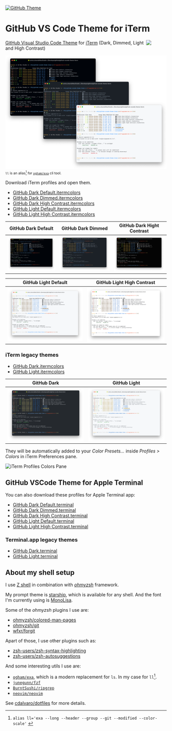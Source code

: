 [![GitHub Theme][vscode-github-theme-version]][github-vscode-theme-release]

# GitHub VS Code Theme for iTerm

<img src="https://github.gallerycdn.vsassets.io/extensions/github/github-vscode-theme/6.3.4/1680003819182/Microsoft.VisualStudio.Services.Icons.Default" width="64px" align="right" style="top: 1px; visibility: visible;" />

[GitHub Visual Studio Code Theme][vscode-github-theme-marketplace] for [iTerm](https://iterm2.com) (Dark, Dimmed, Light and High Contrast)

<p style="font-size:8pt">
  <img src="images/GitHubThemeiTerm.png">
  <code>ll</code> is an alias<span id="a1"><a href="#f1"><sup>1</sup></a></span> for <a href="https://github.com/ogham/exa"><code>ogham/exa</code></a> cli tool.
</p>

Download iTerm profiles and open them.

- [GitHub Dark Default.itermcolors](https://raw.githubusercontent.com/cdalvaro/github-theme-iterm/HEAD/GitHub%20Dark%20Default.itermcolors)
- [GitHub Dark Dimmed.itermcolors](https://raw.githubusercontent.com/cdalvaro/github-theme-iterm/HEAD/GitHub%20Dark%20Dimmed.itermcolors)
- [GitHub Dark High Contrast.itermcolors](https://raw.githubusercontent.com/cdalvaro/github-theme-iterm/HEAD/GitHub%20Dark%20High%20Contrast.itermcolors)
- [GitHub Light Default.itermcolors](https://raw.githubusercontent.com/cdalvaro/github-theme-iterm/HEAD/GitHub%20Light%20Default.itermcolors)
- [GitHub Light High Contrast.itermcolors](https://raw.githubusercontent.com/cdalvaro/github-theme-iterm/HEAD/GitHub%20Light%20High%20Contrast.itermcolors)

|GitHub Dark Default|GitHub Dark Dimmed|GitHub Dark Hight Contrast|
|:---:|:---:|:---:|
|![GitHub Dark Default](images/GitHub_Dark_Default-iTerm.png)|![GitHub Dark Dimmed](images/GitHub_Dark_Dimmed-iTerm.png)|![GitHub Dark Hight Contrast](images/GitHub_Dark_High_Contrast-iTerm.png)|

|GitHub Light Default|GitHub Light High Contrast|
|:---:|:---:|
|![GitHub Light Default](images/GitHub_Light_Default-iTerm.png)|![GitHub Light High Contrast](images/GitHub_Light_High_Contrast-iTerm.png)|

### iTerm legacy themes

- [GitHub Dark.itermcolors](https://raw.githubusercontent.com/cdalvaro/github-theme-iterm/HEAD/legacy/GitHub%20Dark.itermcolors)
- [GitHub Light.itermcolors](https://raw.githubusercontent.com/cdalvaro/github-theme-iterm/HEAD/legacy/GitHub%20Light.itermcolors)

|GitHub Dark|GitHub Light|
|:---:|:---:|
|![GitHub Dark](images/GitHub_Dark-iTerm.png)|![GitHub Light](images/GitHub_Light-iTerm.png)|

They will be automatically added to your _Color Presets..._ inside _Profiles > Colors_ in iTerm Preferences pane.

![iTerm Profiles Colors Pane](images/iTermProfilesColorsPane.png)

## GitHub VSCode Theme for Apple Terminal

You can also download these profiles for Apple Terminal app:

- [GitHub Dark Default.terminal](https://raw.githubusercontent.com/cdalvaro/github-theme-iterm/HEAD/terminal/GitHub%20Dark%20Default.terminal)
- [GitHub Dark Dimmed.terminal](https://raw.githubusercontent.com/cdalvaro/github-theme-iterm/HEAD/terminal/GitHub%20Dark%20Dimmed.terminal)
- [GitHub Dark High Contrast.terminal](https://raw.githubusercontent.com/cdalvaro/github-theme-iterm/HEAD/terminal/GitHub%20Dark%20High%20Contrast.terminal)
- [GitHub Light Default.terminal](https://raw.githubusercontent.com/cdalvaro/github-theme-iterm/HEAD/terminal/GitHub%20Light%20Default.terminal)
- [GitHub Light High Contrast.terminal](https://raw.githubusercontent.com/cdalvaro/github-theme-iterm/HEAD/terminal/GitHub%20Light%20High%20Contrast.terminal)

### Terminal.app legacy themes

- [GitHub Dark.terminal](https://raw.githubusercontent.com/cdalvaro/github-theme-iterm/HEAD/terminal/legacy/GitHub%20Dark.terminal)
- [GitHub Light.terminal](https://raw.githubusercontent.com/cdalvaro/github-theme-iterm/HEAD/terminal/legacy/GitHub%20Light.terminal)

[vscode-github-theme-marketplace]: https://marketplace.visualstudio.com/items?itemName=GitHub.github-vscode-theme
[vscode-github-theme-version]: https://img.shields.io/badge/GitHub%20Theme-v6.3.4-007ACC?style=flat-square&logo=visual-studio-code&logoColor=007ACC
[github-vscode-theme-release]: https://github.com/primer/github-vscode-theme/releases/tag/v6.3.4

## About my shell setup

I use [Z shell](https://zsh.sourceforge.io) in combination with [_ohmyzsh_](https://ohmyz.sh) framework.

My prompt theme is [starship](https://starship.rs), which is available for any shell. And the font I'm currently using is [MonoLisa](https://www.monolisa.dev).

Some of the _ohmyzsh_ plugins I use are:

- [ohmyzsh/colored-man-pages](https://github.com/ohmyzsh/ohmyzsh/tree/master/plugins/colored-man-pages)
- [ohmyzsh/git](https://github.com/ohmyzsh/ohmyzsh/tree/master/plugins/git)
- [wfxr/forgit](https://github.com/wfxr/forgit)

Apart of those, I use other plugins such as:

- [zsh-users/zsh-syntax-highlighting](https://github.com/zsh-users/zsh-syntax-highlighting)
- [zsh-users/zsh-autosuggestions](https://github.com/zsh-users/zsh-autosuggestions)

And some interesting utils I use are:

- [`ogham/exa`](https://the.exa.website), which is a modern replacement for `ls`. In my case for `ll`<a href="#f1"><sup>1</sup></a>.
- [`junegunn/fzf`](https://github.com/junegunn/fzf)
- [`BurntSushi/ripgrep`](https://github.com/BurntSushi/ripgrep)
- [`neovim/neovim`](https://github.com/neovim/neovim)

See <a href="https://github.com/cdalvaro/dotfiles">cdalvaro/dotfiles</a> for more details.

---

1. <span id="f1"></span> `alias ll='exa --long --header --group --git --modified --color-scale'` [↩️](#a1)

